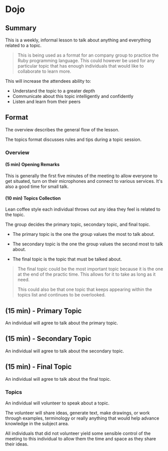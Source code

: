# Dojo

## Summary

This is a weekly, informal lesson to talk about anything and everything related to a topic.

> This is being used as a format for an company group to practice the Ruby programming language. This could however be used for any particular topic that has enough individuals that would like to collaborate to learn more.

This will increase the attendees ability to:

* Understand the topic to a greater depth
* Communicate about this topic intelligently and confidently
* Listen and learn from their peers


## Format

The overview describes the general flow of the lesson.

The topics format discusses rules and tips during a topic session.

### Overview

#### (5 min) Opening Remarks 

This is generally the first five minutes of the meeting to allow everyone to get situated, turn on their microphones and connect to various services. It's also a good time for small talk.

#### (10 min) Topics Collection

Lean coffee style each individual throws out any idea they feel is related to the topic.

The group decides the primary topic, secondary topic, and final topic.

* The primary topic is the one the group values the most to talk about. 

* The secondary topic is the one the group values the second most to talk about.

* The final topic is the topic that must be talked about.

> The final topic could be the most important topic because it is the one at the end of the practic time. This allows for it to take as long as it need.
>
> This could also be that one topic that keeps appearing within the topics list and continues to be overlooked.

## (15 min) - Primary Topic

An individual will agree to talk about the primary topic.

## (15 min) - Secondary Topic

An individual will agree to talk about the secondary topic.

## (15 min) - Final Topic

An individual will agree to talk about the final topic.

### Topics

An individual will volunteer to speak about a topic.

The volunteer will share ideas, generate text, make drawings, or work through examples, terminology or really anything that would help advance knowledge in the subject area.

All individuals that did not volunteer yield some sensible control of the meeting to this individual to allow them the time and space as they share their ideas.

